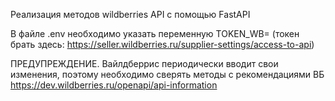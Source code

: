 Реализация методов wildberries API с помощью FastAPI

В файле .env необходимо указать переменную TOKEN_WB=
(токен брать здесь: https://seller.wildberries.ru/supplier-settings/access-to-api)

ПРЕДУПРЕЖДЕНИЕ. Вайлдберрис периодически вводит свои изменения, поэтому необходимо сверять методы с рекомендациями ВБ
https://dev.wildberries.ru/openapi/api-information
